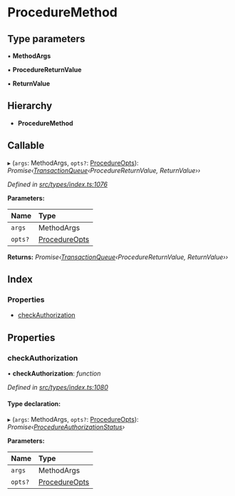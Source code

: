 # ProcedureMethod

## Type parameters

▪ **MethodArgs**

▪ **ProcedureReturnValue**

▪ **ReturnValue**

## Hierarchy

* **ProcedureMethod**

## Callable

▸ \(`args`: MethodArgs, `opts?`: [ProcedureOpts](procedureopts.md)\): _Promise‹_[_TransactionQueue_](../classes/transactionqueue.md)_‹ProcedureReturnValue, ReturnValue››_

_Defined in_ [_src/types/index.ts:1076_](https://github.com/PolymathNetwork/polymesh-sdk/blob/bf2b7a12/src/types/index.ts#L1076)

**Parameters:**

| Name | Type |
| :--- | :--- |
| `args` | MethodArgs |
| `opts?` | [ProcedureOpts](procedureopts.md) |

**Returns:** _Promise‹_[_TransactionQueue_](../classes/transactionqueue.md)_‹ProcedureReturnValue, ReturnValue››_

## Index

### Properties

* [checkAuthorization](proceduremethod.md#checkauthorization)

## Properties

### checkAuthorization

• **checkAuthorization**: _function_

_Defined in_ [_src/types/index.ts:1080_](https://github.com/PolymathNetwork/polymesh-sdk/blob/bf2b7a12/src/types/index.ts#L1080)

#### Type declaration:

▸ \(`args`: MethodArgs, `opts?`: [ProcedureOpts](procedureopts.md)\): _Promise‹_[_ProcedureAuthorizationStatus_](procedureauthorizationstatus.md)_›_

**Parameters:**

| Name | Type |
| :--- | :--- |
| `args` | MethodArgs |
| `opts?` | [ProcedureOpts](procedureopts.md) |


